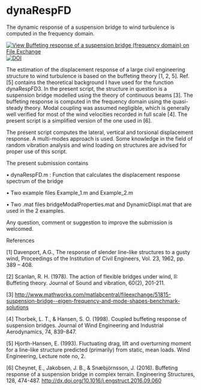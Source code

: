# dynaRespFD
The dynamic response of a suspension bridge to wind turbulence is computed in the frequency domain.

[![View Buffeting response of a suspension bridge (frequency domain) on File Exchange](https://www.mathworks.com/matlabcentral/images/matlab-file-exchange.svg)](https://se.mathworks.com/matlabcentral/fileexchange/51970-buffeting-response-of-a-suspension-bridge-frequency-domain)
[![DOI](https://zenodo.org/badge/249144990.svg)](https://zenodo.org/badge/latestdoi/249144990)


The estimation of the displacement response of a large civil engineering structure to wind turbulence is based on the buffeting theory [1, 2, 5]. Ref. [5] contains the theoretical background I have used for the function dynaRespFD3. In the present script, the structure in question is a suspension bridge modelled using the theory of continuous beams [3]. The buffeting response is computed in the frequency domain using the quasi-steady theory.  Modal coupling was assumed negligible, which is generally well verified for most of the wind velocities recorded in full scale [4]. The present script is a  simplified version of the one used in [6]. 

The present script computes the lateral, vertical and torsional displacement response. A multi-modes approach is used. Some knowledge in the field of random vibration analysis and wind loading on structures are advised for proper use of this script. 


The present submission contains 

•	dynaRespFD.m : Function that calculates the displacement response spectrum of the bridge

•	Two example files Example_1.m and Example_2.m 

•	Two .mat files bridgeModalProperties.mat and DynamicDispl.mat that are used in the  2 examples. 

Any question, comment or suggestion to improve the submission is welcomed.


References

 [1] Davenport, A.G., The response of slender line-like structures to a gusty wind, Proceedings of the Institution of Civil Engineers, Vol. 23, 1962, pp. 389 – 408. 
 
[2] Scanlan, R. H. (1978). The action of flexible bridges under wind, II: Buffeting theory. Journal of Sound and vibration, 60(2), 201-211.

[3] http://www.mathworks.com/matlabcentral/fileexchange/51815-suspension-bridge--eigen-frequency-and-mode-shapes-benchmark-solutions 

[4] Thorbek, L. T., & Hansen, S. O. (1998). Coupled buffeting response of suspension bridges. Journal of Wind Engineering and Industrial Aerodynamics, 74, 839-847.

[5] Hjorth-Hansen, E. (1993). Fluctuating drag, lift and overturning moment for a line-like structure predicted (primarily) from static, mean loads. Wind Engineering, Lecture note no, 2.

[6] Cheynet, E., Jakobsen, J. B., & Snæbjörnsson, J. (2016). Buffeting response of a suspension bridge in complex terrain. Engineering Structures, 128, 474-487.   http://dx.doi.org/10.1016/j.engstruct.2016.09.060
